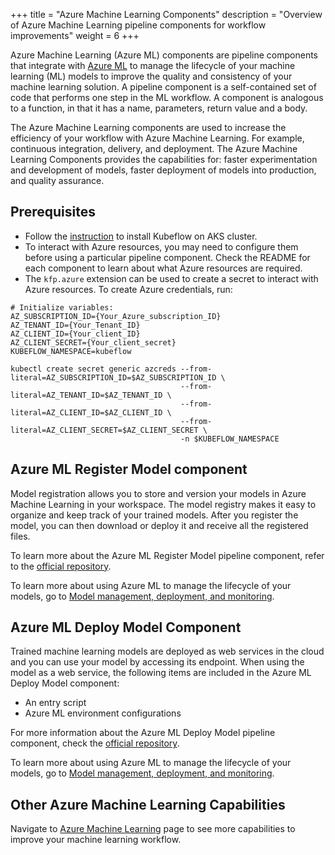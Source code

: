 +++
title = "Azure Machine Learning Components"
description = "Overview of Azure Machine Learning pipeline components for workflow improvements"
weight = 6
+++

Azure Machine Learning (Azure ML) components are pipeline components that integrate with [Azure ML](https://docs.microsoft.com/en-us/azure/machine-learning/) to manage the lifecycle of your machine learning (ML) models to improve the quality and consistency of your machine learning solution. A pipeline component is a self-contained set of code that performs one step in the ML workflow. A component is analogous to a function, in that it has a name, parameters, return value and a body. 

The Azure Machine Learning components are used to increase the efficiency of your workflow with Azure Machine Learning. For example, continuous integration, delivery, and deployment. The Azure Machine Learning Components provides the capabilities for: faster experimentation and development of models, faster deployment of models into production, and quality assurance.

## Prerequisites

- Follow the [instruction](https://www.kubeflow.org/docs/azure/) to install Kubeflow on AKS cluster.
- To interact with Azure resources, you may need to configure them before using a particular pipeline component. Check the README for each component to learn about what Azure resources are required.
- The `kfp.azure` extension can be used to create a secret to interact with Azure resources. To create Azure credentials, run:

```shell
# Initialize variables:
AZ_SUBSCRIPTION_ID={Your_Azure_subscription_ID}
AZ_TENANT_ID={Your_Tenant_ID}
AZ_CLIENT_ID={Your_client_ID}
AZ_CLIENT_SECRET={Your_client_secret}
KUBEFLOW_NAMESPACE=kubeflow

kubectl create secret generic azcreds --from-literal=AZ_SUBSCRIPTION_ID=$AZ_SUBSCRIPTION_ID \
                                      --from-literal=AZ_TENANT_ID=$AZ_TENANT_ID \
                                      --from-literal=AZ_CLIENT_ID=$AZ_CLIENT_ID \
                                      --from-literal=AZ_CLIENT_SECRET=$AZ_CLIENT_SECRET \
                                      -n $KUBEFLOW_NAMESPACE
```

## Azure ML Register Model component


Model registration allows you to store and version your models in Azure Machine Learning in your workspace. The model registry makes it easy to organize and keep track of your trained models. After you register the model, you can then download or deploy it and receive all the registered files.


To learn more about the Azure ML Register Model pipeline component, refer to the [official repository](https://github.com/kubeflow/pipelines/tree/master/components/azure/azureml/aml-register-model).


To learn more about using Azure ML to manage the lifecycle of your models, go to [Model management, deployment, and monitoring](https://docs.microsoft.com/en-us/azure/machine-learning/concept-model-management-and-deployment).

## Azure ML Deploy Model Component

Trained machine learning models are deployed as web services in the cloud and you can use your model by accessing its endpoint. When using the model as a web service, the following items are included in the Azure ML Deploy Model component: 

- An entry script
- Azure ML environment configurations

For more information about the Azure ML Deploy Model pipeline component, check the [official repository](https://github.com/kubeflow/pipelines/tree/master/components/azure/azureml/aml-deploy-model).

To learn more about using Azure ML to manage the lifecycle of your models, go to [Model management, deployment, and monitoring](https://docs.microsoft.com/en-us/azure/machine-learning/concept-model-management-and-deployment).

## Other Azure Machine Learning Capabilities
Navigate to [Azure Machine Learning](https://docs.microsoft.com/en-us/azure/machine-learning/) page to see more capabilities to improve your machine learning workflow.
